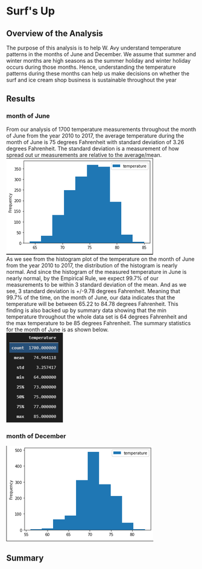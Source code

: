 # Surf's Up

## Overview of the Analysis
The purpose of this analysis is to help W. Avy understand temperature patterns in the months of June and December. We assume that summer and winter months are high seasons as the summer holiday and winter holiday occurs during those months. Hence, understanding the temperature patterns during these months can help us make decisions on whether the surf and ice cream shop business is sustainable throughout the year
## Results
### month of June
From our analysis of 1700 temperature measurements throughout the month of June from the year 2010 to 2017, the average temperature during the month of June is 75 degrees Fahrenheit with standard deviation of 3.26 degrees Fahrenheit. The standard deviation is a measurement of how spread out ur measurements are relative to the average/mean.
</br>
![June_hist](hist_june.PNG)
</br>
As we see from the histogram plot of the temperature on the month of June from the year 2010 to 2017, the distribution of the histogram is nearly normal. And since the histogram of the measured temperature in June is nearly normal, by the Empirical Rule, we expect 99.7% of our measurements to be within 3 standard deviation of the mean. And as we see, 3 standard deviation is +/-9.78 degrees Fahrenheit. Meaning that 99.7% of the time, on the month of June, our data indicates that the temperature will be between 65.22 to 84.78 degrees Fahrenheit. This finding is also backed up by summary data showing that the min temperature throughout the whole data set is 64 degrees Fahrenheit and the max temperature to be 85 degrees Fahrenheit. The summary statistics for the month of June is as shown below.
</br>
![june_summary](june_summary.PNG)
</br>
### month of December
![December_Hist](hist_december.PNG)
## Summary
